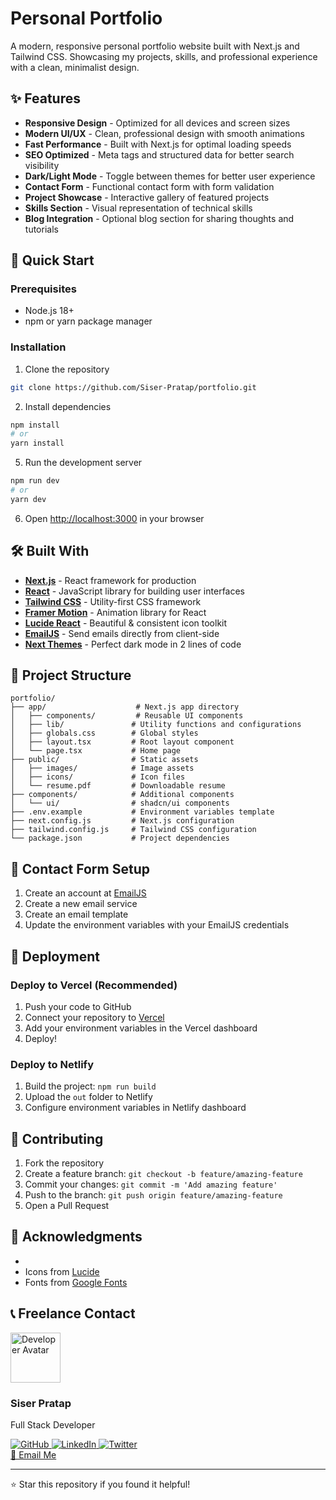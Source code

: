# Personal Portfolio

A modern, responsive personal portfolio website built with Next.js and Tailwind CSS. Showcasing my projects, skills, and professional experience with a clean, minimalist design.

## ✨ Features

- **Responsive Design** - Optimized for all devices and screen sizes
- **Modern UI/UX** - Clean, professional design with smooth animations
- **Fast Performance** - Built with Next.js for optimal loading speeds
- **SEO Optimized** - Meta tags and structured data for better search visibility
- **Dark/Light Mode** - Toggle between themes for better user experience
- **Contact Form** - Functional contact form with form validation
- **Project Showcase** - Interactive gallery of featured projects
- **Skills Section** - Visual representation of technical skills
- **Blog Integration** - Optional blog section for sharing thoughts and tutorials

## 🚀 Quick Start

### Prerequisites

- Node.js 18+ 
- npm or yarn package manager

### Installation

1. Clone the repository
```bash
git clone https://github.com/Siser-Pratap/portfolio.git
```

2. Install dependencies
```bash
npm install
# or
yarn install
```
5. Run the development server
```bash
npm run dev
# or
yarn dev
```

6. Open [http://localhost:3000](http://localhost:3000) in your browser

## 🛠️ Built With

- **[Next.js](https://nextjs.org/)** - React framework for production
- **[React](https://reactjs.org/)** - JavaScript library for building user interfaces
- **[Tailwind CSS](https://tailwindcss.com/)** - Utility-first CSS framework
- **[Framer Motion](https://www.framer.com/motion/)** - Animation library for React
- **[Lucide React](https://lucide.dev/)** - Beautiful & consistent icon toolkit
- **[EmailJS](https://www.emailjs.com/)** - Send emails directly from client-side
- **[Next Themes](https://github.com/pacocoursey/next-themes)** - Perfect dark mode in 2 lines of code

## 📁 Project Structure

```
portfolio/
├── app/                    # Next.js app directory
│   ├── components/         # Reusable UI components
│   ├── lib/               # Utility functions and configurations
│   ├── globals.css        # Global styles
│   ├── layout.tsx         # Root layout component
│   └── page.tsx           # Home page
├── public/                # Static assets
│   ├── images/            # Image assets
│   ├── icons/             # Icon files
│   └── resume.pdf         # Downloadable resume
├── components/            # Additional components
│   └── ui/                # shadcn/ui components
├── .env.example           # Environment variables template
├── next.config.js         # Next.js configuration
├── tailwind.config.js     # Tailwind CSS configuration
└── package.json           # Project dependencies
```

## 📧 Contact Form Setup

1. Create an account at [EmailJS](https://www.emailjs.com/)
2. Create a new email service
3. Create an email template
4. Update the environment variables with your EmailJS credentials

## 🚀 Deployment

### Deploy to Vercel (Recommended)

1. Push your code to GitHub
2. Connect your repository to [Vercel](https://vercel.com)
3. Add your environment variables in the Vercel dashboard
4. Deploy!

### Deploy to Netlify

1. Build the project: `npm run build`
2. Upload the `out` folder to Netlify
3. Configure environment variables in Netlify dashboard


## 🤝 Contributing

1. Fork the repository
2. Create a feature branch: `git checkout -b feature/amazing-feature`
3. Commit your changes: `git commit -m 'Add amazing feature'`
4. Push to the branch: `git push origin feature/amazing-feature`
5. Open a Pull Request


## 🙏 Acknowledgments

-
- Icons from [Lucide](https://lucide.dev)
- Fonts from [Google Fonts](https://fonts.google.com)

## 📞 Freelance Contact

<div class="contact-card">
  <img src="https://github.com/Siser-Pratap.png" alt="Developer Avatar" width="80" height="80" class="avatar" />
  <div class="contact-info">
    <h3>Siser Pratap</h3>
    <p>Full Stack Developer</p>
    <div class="social-links">
      <a href="https://github.com/Siser-Pratap" target="_blank">
        <img src="https://img.shields.io/badge/GitHub-100000?style=for-the-badge&logo=github&logoColor=white" alt="GitHub" />
      </a>
      <a href="https://linkedin.com/in/siser" target="_blank">
        <img src="https://img.shields.io/badge/LinkedIn-0077B5?style=for-the-badge&logo=linkedin&logoColor=white" alt="LinkedIn" />
      </a>
      <a href="https://twitter.com/pratapSiser" target="_blank">
        <img src="https://img.shields.io/badge/Twitter-1DA1F2?style=for-the-badge&logo=twitter&logoColor=white" alt="Twitter" />
      </a>
    </div>
    <a href="mailto:siserinsevoc@gmail.com" >
      📧 Email Me
    </a>
  </div>
</div>

---

⭐ Star this repository if you found it helpful!
```

